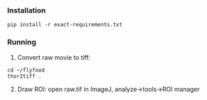 ### Installation
```
pip install -r exact-requirements.txt
```

### Running
1. Convert raw movie to tiff: 
```
cd ~/flyfood
thor2tiff .
```
2. Draw ROI: open raw.tif in ImageJ, analyze->tools->ROI manager
